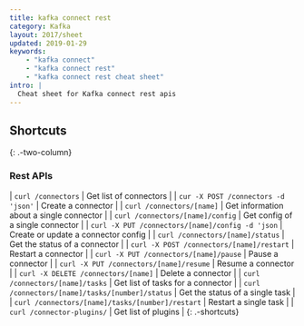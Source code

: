 ```yaml
---
title: kafka connect rest
category: Kafka
layout: 2017/sheet
updated: 2019-01-29
keywords:
    - "kafka connect"
    - "kafka connect rest"
    - "kafka connect rest cheat sheet"
intro: |
  Cheat sheet for Kafka connect rest apis
---
```


Shortcuts
---------
{: .-two-column}

### Rest APIs

| `curl /connectors` | Get list of connectors |
| `cur -X POST /connectors -d 'json'` | Create a connector |
| `curl /connectors/[name]` | Get information about a single connector |
| `curl /connectors/[name]/config` | Get config of a single connector |
| `curl -X PUT /connectors/[name]/config -d 'json` | Create or update a connector config |
| `curl /connectors/[name]/status` | Get the status of a connector |
| `curl -X POST /connectors/[name]/restart` | Restart a connector |
| `curl -X PUT /connectors/[name]/pause` | Pause a connector |
| `curl -X PUT /connectors/[name]/resume` | Resume a connector |
| `curl -X DELETE /connectors/[name]` | Delete a connector |
| `curl /connectors/[name]/tasks` | Get list of tasks for a connector |
| `curl /connectors/[name]/tasks/[number]/status` | Get the status of a single task |
| `curl /connectors/[name]/tasks/[number]/restart` | Restart a single task |
| `curl /connector-plugins/` | Get list of plugins |
{: .-shortcuts}